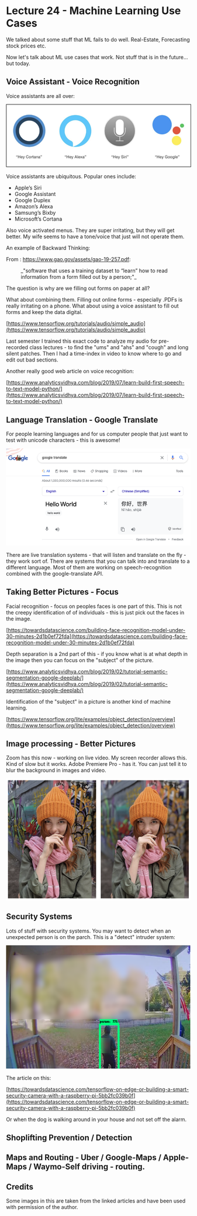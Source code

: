 













# Lecture 24 - Machine Learning Use Cases

We talked about some stuff that ML fails to do well.  Real-Estate, Forecasting stock prices etc.

Now let's talk about ML use cases that work.   Not stuff that is in the future... but today.





## Voice Assistant - Voice Recognition

Voice assistants are all over:

<img style="border: 1px solid black;" src="hay-voice.png" />

Voice assistants are ubiquitous. Popular ones include:

- Apple’s Siri
- Google Assistant
- Google Duplex
- Amazon’s Alexa
- Samsung’s Bixby
- Microsoft’s Cortana

Also voice activated menus.  They are super irritating, but they will get better.
My wife seems to have a tone/voice that just will not operate them.

An example of Backward Thinking:

From : https://www.gao.gov/assets/gao-19-257.pdf:

<dd>
	_"software that uses a training dataset to “learn” how to read information
	from a form filled out by a person;"_
</dd>

The question is why are we filling out forms on paper at all?  

What about combining them.  Filling out online forms - especially .PDFs is really irritating on
a phone.  What about using a voice assistant to fill out forms and keep the data digital.

[https://www.tensorflow.org/tutorials/audio/simple_audio](https://www.tensorflow.org/tutorials/audio/simple_audio)

Last semester I trained this exact code to analyze my audio for pre-recorded class lectures - to find
the "ums" and "ahs" and "cough" and long silent patches.    Then I had a time-index in video to know
where to go and edit out bad sections.

Another really good web article on voice recognition:

[https://www.analyticsvidhya.com/blog/2019/07/learn-build-first-speech-to-text-model-python/](https://www.analyticsvidhya.com/blog/2019/07/learn-build-first-speech-to-text-model-python/)






## Language Translation - Google Translate

For people learning languages and for us computer people that just want
to test with unicode characters - this is awesome!

![google-translate-hello-world.png](google-translate-hello-world.png)

There are live translation systems - that will listen and translate
on the fly - they work sort of.  There are systems that you can
talk into and translate to a different language.  Most of them
are working on speech-recognition combined with the google-translate
API.





## Taking Better Pictures - Focus

Facial recognition - focus on peoples faces is one part of this.   This is not the creepy identification of
of individuals - this is just pick out the faces in the image.

[https://towardsdatascience.com/building-face-recognition-model-under-30-minutes-2d1b0ef72fda](https://towardsdatascience.com/building-face-recognition-model-under-30-minutes-2d1b0ef72fda)

Depth separation is a 2nd part of this - if you know what is at what depth in the image then you can focus on the "subject" of the picture.

[https://www.analyticsvidhya.com/blog/2019/02/tutorial-semantic-segmentation-google-deeplab/](https://www.analyticsvidhya.com/blog/2019/02/tutorial-semantic-segmentation-google-deeplab/)

Identification of the "subject" in a picture is another kind of machine learning.

[https://www.tensorflow.org/lite/examples/object_detection/overview](https://www.tensorflow.org/lite/examples/object_detection/overview)

## Image processing - Better Pictures

Zoom has this now - working on live video.  My screen recorder allows this.  Kind of slow but it works.
Adobe Premiere Pro - has it.  You can just tell it to blur the background in images and video.

![blur-background.png](blur-background.png)





## Security Systems

Lots of stuff with security systems.   You may want to detect when an unexpected person is
on the parch.  This is a "detect" intruder system:

![detect-person-77.png](detect-person-77.png)

The article on this:

[https://towardsdatascience.com/tensorflow-on-edge-or-building-a-smart-security-camera-with-a-raspberry-pi-5bb2fc039b0f](https://towardsdatascience.com/tensorflow-on-edge-or-building-a-smart-security-camera-with-a-raspberry-pi-5bb2fc039b0f)

Or when the dog is walking around in your house and not set off the alarm.


## Shoplifting Prevention / Detection

## Maps and Routing - Uber / Google-Maps / Apple-Maps / Waymo-Self driving - routing.


## Credits

Some images in this are taken from the linked articles and have been used with permission of the author.











